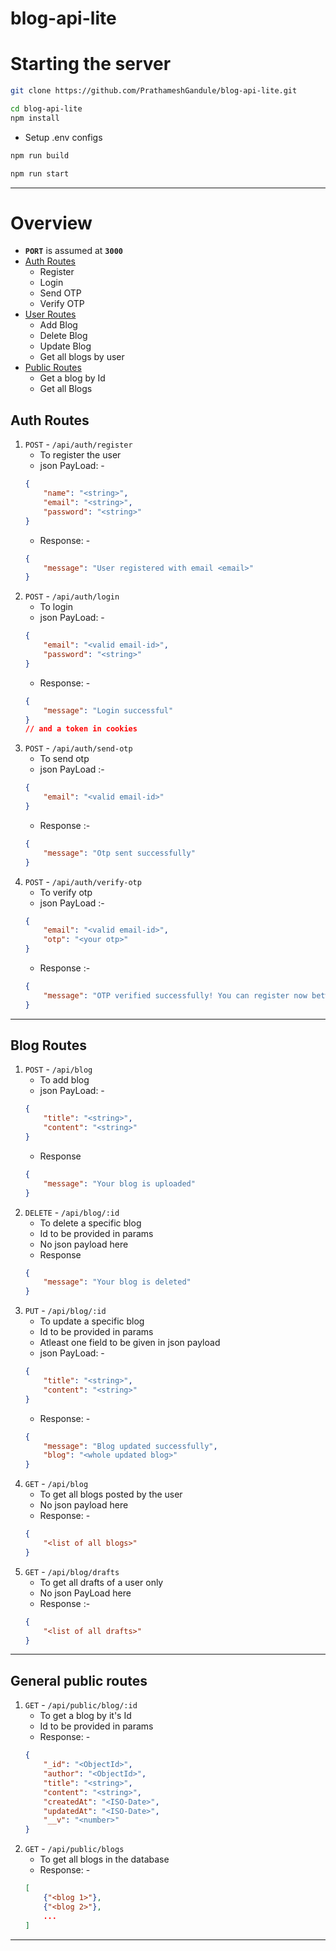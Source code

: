 # blog-api-lite

# Starting the server
```bash
git clone https://github.com/PrathameshGandule/blog-api-lite.git
```
```bash
cd blog-api-lite
npm install
```
- Setup .env configs
```bash
npm run build
```
```bash
npm run start
```
***
# Overview
- **`PORT`** is assumed at **`3000`** 
- [Auth Routes](#auth-routes)
	- Register 
	- Login
    - Send OTP
    - Verify OTP
- [User Routes](#blog-routes)
	- Add Blog
	- Delete Blog
	- Update Blog
	- Get all blogs by user
- [Public Routes](#general-public-routes)
	- Get a blog by Id
	- Get all Blogs

## Auth Routes
1. `POST` - `/api/auth/register`
	- To register the user
	- json PayLoad: -
	```json
	{
		"name": "<string>",
		"email": "<string>",
		"password": "<string>"
	}
	```
	- Response: -
	```json
	{
		"message": "User registered with email <email>"
	}
	```
2. `POST` - `/api/auth/login`
	- To login 
	- json PayLoad: -
	```json
	{
		"email": "<valid email-id>",
		"password": "<string>"
	}
	```
	- Response: -
	```json
	{
        "message": "Login successful"
	}
    // and a token in cookies
	```
3. `POST` - `/api/auth/send-otp`
    - To send otp
    - json PayLoad :-
    ```json
    {
        "email": "<valid email-id>"
    }
    ```
    - Response :- 
    ```json
    {
        "message": "Otp sent successfully"
    }
    ```
4. `POST` - `/api/auth/verify-otp`
    - To verify otp
    - json PayLoad :- 
    ```json
    {
        "email": "<valid email-id>",
        "otp": "<your otp>"
    }
    ```
    - Response :- 
    ```json
    {
        "message": "OTP verified successfully! You can register now between 2 minutes."
    }
    ```
***
## Blog Routes
1. `POST` - `/api/blog`
	- To add blog
	- json PayLoad: -
	```json
	{
		"title": "<string>",
		"content": "<string>"
	}
	```
	- Response
	```json
	{
		"message": "Your blog is uploaded"
	}
	```
2. `DELETE` - `/api/blog/:id`
	- To delete a specific blog
	- Id to be provided in params
	- No json payload here
	- Response
	```json
	{
		"message": "Your blog is deleted"
	}
	```
3. `PUT` - `/api/blog/:id`
	- To update a specific blog
	- Id to be provided in params
	- Atleast one field to be given in json payload
	- json PayLoad: -
	```json
	{
		"title": "<string>",
		"content": "<string>"
	}
	```
	- Response: -
	```json
	{
		"message": "Blog updated successfully",
		"blog": "<whole updated blog>"
	}
	```
4. `GET` - `/api/blog`
	- To get all blogs posted by the user
	- No json payload here
	- Response: -
	```json
	{
		"<list of all blogs>"
	}
	```
5. `GET` - `/api/blog/drafts`
    - To get all drafts of a user only
    - No json PayLoad here
    - Response :- 
    ```json
    {
        "<list of all drafts>"
    }
    ```
***
## General public routes
1. `GET` - `/api/public/blog/:id`
	- To get a blog by it's Id
	- Id to be provided in params
	- Response: -
	```json
	{
		"_id": "<ObjectId>",
		"author": "<ObjectId>",
		"title": "<string>",
		"content": "<string>",
		"createdAt": "<ISO-Date>",
		"updatedAt": "<ISO-Date>",
		"__v": "<number>"
	}
	```
2. `GET` - `/api/public/blogs`
	- To get all blogs in the database
	- Response: -
	```json
	[
		{"<blog 1>"},
		{"<blog 2>"},
		...
	]
	```
***